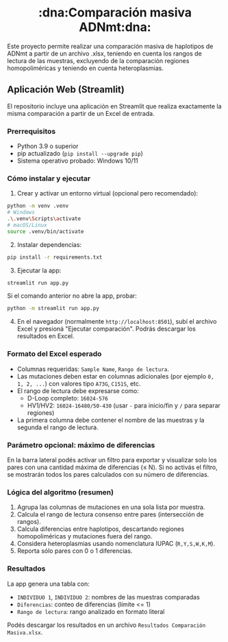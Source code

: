 <h1 align="center">:dna:Comparación masiva ADNmt:dna:</h1>

Este proyecto permite realizar una comparación masiva de haplotipos de ADNmt a partir de un archivo .xlsx, teniendo en cuenta los rangos de lectura de las muestras, excluyendo de la comparación regiones homopoliméricas y teniendo en cuenta heteroplasmias.

## Aplicación Web (Streamlit)

El repositorio incluye una aplicación en Streamlit que realiza exactamente la misma comparación a partir de un Excel de entrada.

### Prerrequisitos
- Python 3.9 o superior
- pip actualizado (`pip install --upgrade pip`)
- Sistema operativo probado: Windows 10/11

### Cómo instalar y ejecutar

1. Crear y activar un entorno virtual (opcional pero recomendado):

```bash
python -m venv .venv
# Windows
.\.venv\Scripts\activate
# macOS/Linux
source .venv/bin/activate
```

2. Instalar dependencias:

```bash
pip install -r requirements.txt
```

3. Ejecutar la app:

```bash
streamlit run app.py
```

Si el comando anterior no abre la app, probar:

```bash
python -m streamlit run app.py
```

4. En el navegador (normalmente `http://localhost:8501`), subí el archivo Excel y presioná "Ejecutar comparación". Podrás descargar los resultados en Excel.

### Formato del Excel esperado

- Columnas requeridas: `Sample Name`, `Rango de lectura`.
- Las mutaciones deben estar en columnas adicionales (por ejemplo `0, 1, 2, ...`) con valores tipo `A73G`, `C151S`, etc.
- El rango de lectura debe expresarse como:
  - D-Loop completo: `16024-576`
  - HV1/HV2: `16024-16480/50-430` (usar `-` para inicio/fin y `/` para separar regiones)
- La primera columna debe contener el nombre de las muestras y la segunda el rango de lectura.

### Parámetro opcional: máximo de diferencias

En la barra lateral podés activar un filtro para exportar y visualizar solo los pares con una cantidad máxima de diferencias (≤ N). Si no activás el filtro, se mostrarán todos los pares calculados con su número de diferencias.

### Lógica del algoritmo (resumen)

1. Agrupa las columnas de mutaciones en una sola lista por muestra.
2. Calcula el rango de lectura consenso entre pares (intersección de rangos).
3. Calcula diferencias entre haplotipos, descartando regiones homopoliméricas y mutaciones fuera del rango.
4. Considera heteroplasmias usando nomenclatura IUPAC (`R,Y,S,W,K,M`).
5. Reporta sólo pares con 0 o 1 diferencias.

### Resultados

La app genera una tabla con:
- `INDIVIDUO 1`, `INDIVIDUO 2`: nombres de las muestras comparadas
- `Diferencias`: conteo de diferencias (límite <= 1)
- `Rango de lectura`: rango analizado en formato literal

Podés descargar los resultados en un archivo `Resultados Comparación Masiva.xlsx`.










